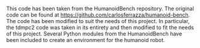 This code has been taken from the HumanoidBench repository. The original code can be found at https://github.com/carlosferrazza/humanoid-bench. The code has been modified to suit the needs of this project. In particular, the tdmpc2 code was taken in its entirety and then modified to fit the needs of this project. Several Python modules from the HumanoidBench have been included to create an environment for the humanoid robot.